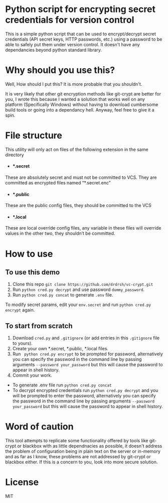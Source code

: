 # Python script for encrypting secret credentials for version control

This is a simple python script that can be used to encrypt/decrypt secret credentials (API secret keys, HTTP passwords, etc.) using a password to be able to safely put them under version control. It doesn't have any dependancies beyond python standard library.

# Why should you use this?
Well, How should I put this? It is more probable that you shouldn't.

It is very likely that other git encryption methods like git-crypt are better for you, I wrote this because I wanted a solution that works well on any platform (Specifically Windows) without having to download cumbersome build tools or going into a dependancy hell. Anyway, feel free to give it a spin.


# File structure

This utility will only act on files of the following extension in the same directory
- #### *.secret
These are absolutely secret and must not be committed to VCS. They are committed as encrypted files named “*.secret.enc”
- #### *.public
These are the public config files, they should be committed to the VCS
- #### *.local
These are local override config files, any variable in these files will override values in the other two, they shouldn’t be committed.

# How to use

## To use this demo

1. Clone this repo ```git clone https://github.com/drdrsh/vc-crypt.git``` 
2. Run ```python cred.py decrypt``` and use password ```dummy_password```.
3. Run ```python cred.py concat``` to generate ```.env``` file.

To modify secret params, edit your `env.secret` and run ```python cred.py encrypt``` again.

## To start from scratch
1. Download ```cred.py``` and  ```.gitignore``` (or add entries in this ```.gitignore``` file to yours).
3. Create your own *.secret, *.public, *.local files.
4. Run ``` python cred.py encrypt``` to be prompted for password, alternatively you can specify the password in the command line by passing arguments ```--password your_password``` but this will cause the password to appear in shell history.
5. Commit your work.

- To generate .env file run ```python cred.py concat```
- To decrypt  encrypted credentials run ```python cred.py decrypt``` and you will be prompted to enter the password, alternatively you can specify the password in the command line by passing arguments ```--password your_password``` but this will cause the password to appear in shell history.

# Word of caution
This tool attempts to replicate some functionality offered by tools like git-crypt or blackbox with as little dependnacies as possible, it doesn't address the problem of configuration being in plain text on the server or in-memory and as far as I know, these problems are not addressed by git-crypt or blackbox either. If this is a concern to you, look into more secure solution.

# License
MIT
